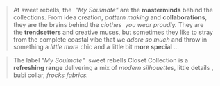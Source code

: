 > At sweet rebells, the  *"My Soulmate"* are the **masterminds**
> behind the collections. From idea creation,
> _pattern making_ and **collaborations**, they are the brains behind the
> _clothes  you wear proudly._ They are the **trendsetters**
> and creative muses, but sometimes they like to stray from
> the complete coastal vibe that we _adore so much_ and throw in something a
> _little more_ chic and a little bit **more special** ...

> The label *"My Soulmate"*  sweet rebells
> Closet Collection is a **refreshing range**
> delivering a mix of _modern silhouettes_,
> little details , bubi collar,
> _frocks fabrics._
